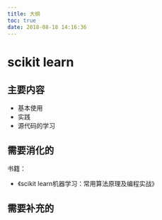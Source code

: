 ```yaml
---
title: 大纲
toc: true
date: 2018-08-18 14:16:36
---
```

# scikit learn


## 主要内容

- 基本使用
- 实践
- 源代码的学习


## 需要消化的

书籍：

- 《scikit learn机器学习：常用算法原理及编程实战》

## 需要补充的

